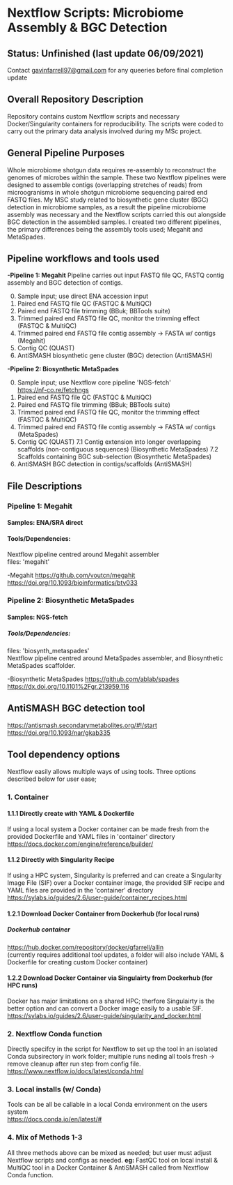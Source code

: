 # Nextflow Scripts: Microbiome Assembly & BGC Detection 
## Status: Unfinished (last update 06/09/2021)
Contact gavinfarrell97@gmail.com for any queeries before final completion update

## Overall Repository Description
Repository contains custom Nextflow scripts and necessary Docker/Singularity containers for reproducibility. The scripts were coded to carry out the primary data analysis involved during my MSc project. 

## General Pipeline Purposes
Whole microbiome shotgun data requires re-assembly to reconstruct the genomes of microbes within the sample. These two Nextflow pipelines were designed to assemble contigs (overlapping stretches of reads) from microogranisms in whole shotgun microbiome sequencing paired end FASTQ files. My MSC study related to biosynthetic gene cluster (BGC) detection in microbiome samples, as a result the pipeline microbiome assembly was necessary and the Nextflow scripts carried this out alongside BGC detection in the assembled samples. I created two different pipelines, the primary differences being the assembly tools used; Megahit and MetaSpades. 

## Pipeline workflows and tools used 

****-Pipeline 1: Megahit****
Pipeline carries out input FASTQ file QC, FASTQ contig assembly and BGC detection of contigs.

0. Sample input; use direct ENA accession input
1. Paired end FASTQ file QC (FASTQC & MultiQC)
2. Paired end FASTQ file trimming (BBuk; BBTools suite)
3. Trimmed paired end FASTQ file QC, monitor the trimming effect (FASTQC & MultiQC)
4. Trimmed paired end FASTQ file contig assembly -> FASTA w/ contigs (Megahit)
5. Contig QC (QUAST)
6. AntiSMASH biosynthetic gene cluster (BGC) detection (AntiSMASH)

****-Pipeline 2: Biosynthetic MetaSpades****

0. Sample input; use Nextflow core pipeline 'NGS-fetch' <br/>
https://nf-co.re/fetchngs
2. Paired end FASTQ file QC (FASTQC & MultiQC)
3. Paired end FASTQ file trimming (BBuk; BBTools suite)
4. Trimmed paired end FASTQ file QC, monitor the trimming effect (FASTQC & MultiQC)
5. Trimmed paired end FASTQ file contig assembly -> FASTA w/ contigs (MetaSpades)
6. Contig QC (QUAST)
7.1 Contig extension into longer overlapping scaffolds (non-contiguous sequences) (Biosynthetic MetaSpades)
7.2 Scaffolds containing BGC sub-selection (Biosynthetic MetaSpades)
8. AntiSMASH BGC detection in contigs/scaffolds (AntiSMASH)


## File Descriptions
### Pipeline 1: Megahit
#### Samples: ENA/SRA direct 

#### Tools/Dependencies:

Nextflow pipeline centred around Megahit assembler <br /> 
files: 'megahit'

-Megahit
https://github.com/voutcn/megahit
https://doi.org/10.1093/bioinformatics/btv033

### Pipeline 2: Biosynthetic MetaSpades
#### Samples: NGS-fetch

##### Tools/Dependencies:

files: 'biosynth_metaspades' <br /> 
Nextflow pipeline centred around MetaSpades assembler, and Biosynthetic MetaSpades scaffolder.

-Biosynthetic MetaSpades
https://github.com/ablab/spades
https://dx.doi.org/10.1101%2Fgr.213959.116

## AntiSMASH BGC detection tool
https://antismash.secondarymetabolites.org/#!/start
https://doi.org/10.1093/nar/gkab335


## Tool dependency options
Nextflow easily allows multiple ways of using tools. Three options described below for user ease;

### 1. Container
#### 1.1.1 Directly create with YAML & Dockerfile
If using a local system a Docker container can be made fresh from the provided Dockerfile and YAML files in 'container' directory <br/>
https://docs.docker.com/engine/reference/builder/

#### 1.1.2 Directly with Singularity Recipe
If using a HPC system, Singularity is preferred and can create a Singularity Image File (SIF) over a Docker container image, the provided SIF recipe and YAML files are provided in the 'container' directory  <br/>
https://sylabs.io/guides/2.6/user-guide/container_recipes.html

#### 1.2.1 Download Docker Container from Dockerhub (for local runs)
##### Dockerhub container 
https://hub.docker.com/repository/docker/gfarrell/allin <br/>
(currently requires additional tool updates, a folder will also include YAML & Dockerfile for creating custom Docker container)

#### 1.2.2 Download Docker Container via Singulairty from Dockerhub (for HPC runs) <br/>
Docker has major limitations on a shared HPC; therfore Singulairty is the better option and can convert a Docker image easily to a usable SIF.
https://sylabs.io/guides/2.6/user-guide/singularity_and_docker.html

### 2. Nextflow Conda function
Directly specifcy in the script for Nextflow to set up the tool in an isolated Conda subsirectory in work folder; multiple runs neding all tools fresh -> remove cleanup after run step from config file. <br/>
https://www.nextflow.io/docs/latest/conda.html 

### 3. Local installs (w/ Conda)
Tools can be all be callable in a local Conda environment on the users system <br/>
https://docs.conda.io/en/latest/# 

### 4. Mix of Methods 1-3
All three methods above can be mixed as needed; but user must adjust Nextflow scripts and configs as needed.
****eg:**** FastQC tool on local install & MultiQC tool in a Docker Container & AntiSMASH called from Nextflow Conda function. 
